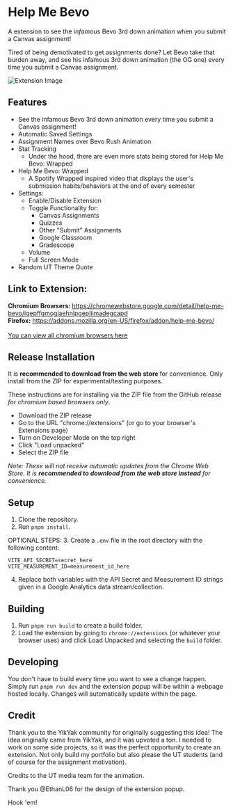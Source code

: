 # Help Me Bevo

A extension to see the <i>infamous</i> Bevo 3rd down animation when you submit a Canvas assignment!

Tired of being demotivated to get assignments done?
Let Bevo take that burden away, and see his infamous 3rd down animation (the OG one) every time you submit a Canvas assignment.

![Extension Image](https://lh3.googleusercontent.com/nV0uRjXJ9PRps2P3YY9rYKPUT-yYxGjKgwpmO6njmjV1kXdv4rJNr6LxXtz1gRBOB1eKHVyj6CPcpI_Kf791uBfV1jw=s1280-w1280-h800)

## Features

- See the infamous Bevo 3rd down animation every time you submit a Canvas assignment!
- Automatic Saved Settings
- Assignment Names over Bevo Rush Animation
- Stat Tracking
  - Under the hood, there are even more stats being stored for Help Me Bevo: Wrapped
- Help Me Bevo: Wrapped
  - A Spotify Wrapped inspired video that displays the user's submission habits/behaviors at the end of every semester
- Settings:
  - Enable/Disable Extension
  - Toggle Functionality for:
    - Canvas Assignments
    - Quizzes
    - Other "Submit" Assignments
    - Google Classroom
    - Gradescope
  - Volume
  - Full Screen Mode
- Random UT Theme Quote

## Link to Extension:

<b>Chromium Browsers: </b>https://chromewebstore.google.com/detail/help-me-bevo/igepffgmogjaehnlpgepliimadegcapd
<br />
<b>Firefox:</b> https://addons.mozilla.org/en-US/firefox/addon/help-me-bevo/
<br />
<br />
[You can view all chromium browsers here](<https://en.wikipedia.org/wiki/Chromium_(web_browser)>)

## Release Installation

It is <b>recommended to download from the web store </b> for convenience.</i>
Only install from the ZIP for experimental/testing purposes.

These instructions are for installing via the ZIP file from the GitHub release <i>for chromium based browsers only</i>.

- Download the ZIP release
- Go to the URL "chrome://extensions" (or go to your browser's Extensions page)
- Turn on Developer Mode on the top right
- Click "Load unpacked"
- Select the ZIP file

<i>Note: These will not receive automatic updates from the Chrome Web Store. It is <b>recommended to download from the web store instead</b> for convenience.</i>

## Setup

1. Clone the repository.
2. Run `pnpm install`.

OPTIONAL STEPS:
3. Create a `.env` file in the root directory with the following content:
   ```env
   VITE_API_SECRET=secret_here
   VITE_MEASUREMENT_ID=measurement_id_here
   ```
4. Replace both variables with the API Secret and Measurement ID strings given in a Google Analytics data stream/collection.

## Building

1. Run `pnpm run build` to create a build folder.
2. Load the extension by going to `chrome://extensions` (or whatever your browser uses) and click Load Unpacked and selecting the `build` folder.

## Developing

You don't have to build every time you want to see a change happen. Simply run `pnpm run dev` and the extension popup will be within a webpage hosted locally. Changes will automatically update within the page.

## Credit

Thank you to the YikYak community for originally suggesting this idea!
The idea originally came from YikYak, and it was upvoted a ton. I needed to work on some side projects, so it was the perfect opportunity to create an extension. Not only build my portfolio but also please the UT students (and of course for the assignment motivation).

Credits to the UT media team for the animation.

Thank you @EthanL06 for the design of the extension popup.

Hook 'em!

